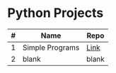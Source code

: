 # Python Projects

| # | Name | Repo |
| - | ---- | ----------- |
| 1 | Simple Programs | [Link](https://github.com/rstoltzm-profile/docker-testing) |
| 2 | blank | blank |
